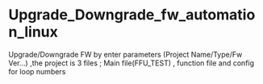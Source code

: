 # Upgrade_Downgrade_fw_automation_linux
Upgrade/Downgrade FW by enter parameters (Project Name/Type/Fw Ver...) ,the project is 3 files ; Main file(FFU_TEST) , function file  and config for loop numbers 
